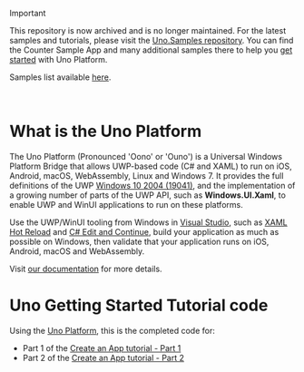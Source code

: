 > [!IMPORTANT]
> This repository is now archived and is no longer maintained.
> For the latest samples and tutorials, please visit the [Uno.Samples repository](https://github.com/unoplatform/Uno.Samples).
> You can find the Counter Sample App and many additional samples there to help you [get started](https://aka.platform.uno/get-started) with Uno Platform.
>
> Samples list available [here](https://aka.platform.uno/uno-samples-list).

﻿
# What is the Uno Platform

The Uno Platform (Pronounced 'Oono' or 'Ouno') is a Universal Windows Platform Bridge that allows UWP-based code (C# and XAML) to run on iOS, Android, macOS, WebAssembly, Linux and Windows 7. It provides the full definitions of the UWP [Windows 10 2004 (19041)](https://docs.microsoft.com/en-us/windows/uwp/whats-new/windows-10-build-19041), and the implementation of a growing number of parts of the UWP API, such as **Windows.UI.Xaml**, to enable UWP and WinUI applications to run on these platforms.

Use the UWP/WinUI tooling from Windows in [Visual Studio](https://www.visualstudio.com/), such as [XAML Hot Reload](https://docs.microsoft.com/en-us/visualstudio/xaml-tools/xaml-hot-reload?view=vs-2019) and [C# Edit and Continue](https://docs.microsoft.com/en-us/visualstudio/debugger/how-to-use-edit-and-continue-csharp), build your application as much as possible on Windows, then validate that your application runs on iOS, Android, macOS and WebAssembly.

Visit [our documentation](doc/articles/intro.md) for more details.

# Uno Getting Started Tutorial code

Using the [Uno Platform](https://platform.uno/), this is the completed code for:
-  Part 1 of the [Create an App tutorial - Part 1](https://platform.uno/docs/articles/getting-started-tutorial-1.html) 
-  Part 2 of the [Create an App tutorial - Part 2](https://platform.uno/docs/articles/getting-started-tutorial-2.html)
